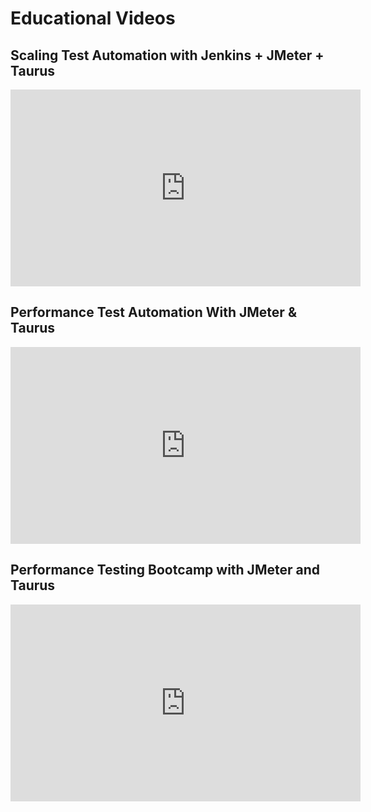 # Educational Videos

## Scaling Test Automation with Jenkins + JMeter + Taurus
<iframe width="560" height="315" src="https://www.youtube.com/embed/QuY0Qcdd90A" frameborder="0" allowfullscreen></iframe>

## Performance Test Automation With JMeter & Taurus
<iframe width="560" height="315" src="https://www.youtube.com/embed/6Z-Bxm_-qhc" frameborder="0" allowfullscreen></iframe>


## Performance Testing Bootcamp with JMeter and Taurus
<iframe width="560" height="315" src="https://www.youtube.com/embed/rwccqwaHT9U" frameborder="0" allowfullscreen></iframe>
  